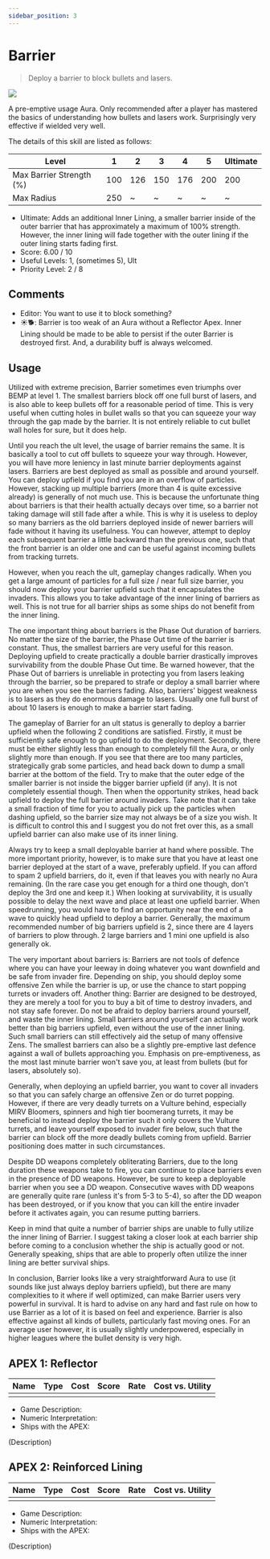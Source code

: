 ```yaml
---
sidebar_position: 3
---
```


# Barrier

> Deploy a barrier to block bullets and lasers.

<img src="/terms/barrier.png" style={{zoom:1.25}}/>

A pre-emptive usage Aura. Only recommended after a player has mastered the basics of understanding how bullets and lasers work. Surprisingly very effective if wielded very well.

The details of this skill are listed as follows:

| Level                    | 1    | 2    | 3    | 4    | 5    | Ultimate |
| ------------------------ | ---- | ---- | ---- | ---- | ---- | -------- |
| Max Barrier Strength (%) | 100  | 126  | 150  | 176  | 200  | 200      |
| Max Radius               | 250  | ~    | ~    | ~    | ~    | ~        |

- Ultimate: Adds an additional Inner Lining, a smaller barrier inside of the outer barrier that has approximately a maximum of 100% strength. However, the inner lining will fade together with the outer lining if the outer lining starts fading first.
- Score: 6.00 / 10
- Useful Levels: 1, (sometimes 5), Ult
- Priority Level: 2 / 8

## Comments

- Editor: You want to use it to block something?
- ☀🐕: Barrier is too weak of an Aura without a Reflector Apex. Inner Lining should be made to be able to persist if the outer Barrier is destroyed first. And, a durability buff is always welcomed. 

## Usage

Utilized with extreme precision, Barrier sometimes even triumphs over BEMP at level 1. The smallest barriers block off one full burst of lasers, and is also able to keep bullets off for a reasonable period of time. This is very useful when cutting holes in bullet walls so that you can squeeze your way through the gap made by the barrier. It is not entirely reliable to cut bullet wall holes for sure, but it does help.

Until you reach the ult level, the usage of barrier remains the same. It is basically a tool to cut off bullets to squeeze your way through. However, you will have more leniency in last minute barrier deployments against lasers. Barriers are best deployed as small as possible and around yourself. You can deploy upfield if you find you are in an overflow of particles. However, stacking up multiple barriers (more than 4 is quite excessive already) is generally of not much use. This is because the unfortunate thing about barriers is that their health actually decays over time, so a barrier not taking damage will still fade after a while. This is why it is useless to deploy so many barriers as the old barriers deployed inside of newer barriers will fade without it having its usefulness. You can however, attempt to deploy each subsequent barrier a little backward than the previous one, such that the front barrier is an older one and can be useful against incoming bullets from tracking turrets.

However, when you reach the ult, gameplay changes radically. When you get a large amount of particles for a full size / near full size barrier, you should now deploy your barrier upfield such that it encapsulates the invaders. This allows you to take advantage of the inner lining of barriers as well. This is not true for all barrier ships as some ships do not benefit from the inner lining.

The one important thing about barriers is the Phase Out duration of barriers. No matter the size of the barrier, the Phase Out time of the barrier is constant. Thus, the smallest barriers are very useful for this reason. Deploying upfield to create practically a double barrier drastically improves survivability from the double Phase Out time. Be warned however, that the Phase Out of barriers is unreliable in protecting you from lasers leaking through the barrier, so be prepared to strafe or deploy a small barrier where you are when you see the barriers fading. Also, barriers' biggest weakness is to lasers as they do enormous damage to lasers. Usually one full burst of about 10 lasers is enough to make a barrier start fading.

The gameplay of Barrier for an ult status is generally to deploy a barrier upfield when the following 2 conditions are satisfied. Firstly, it must be sufficiently safe enough to go upfield to do the deployment. Secondly, there must be either slightly less than enough to completely fill the Aura, or only slightly more than enough. If you see that there are too many particles, strategically grab some particles, and head back down to dump a small barrier at the bottom of the field. Try to make that the outer edge of the smaller barrier is not inside the bigger barrier upfield (if any). It is not completely essential though. Then when the opportunity strikes, head back upfield to deploy the full barrier around invaders. Take note that it can take a small fraction of time for you to actually pick up the particles when dashing upfield, so the barrier size may not always be of a size you wish. It is difficult to control this and I suggest you do not fret over this, as a small upfield barrier can also make use of its inner lining.

Always try to keep a small deployable barrier at hand where possible. The more important priority, however, is to make sure that you have at least one barrier deployed at the start of a wave, preferably upfield. If you can afford to spam 2 upfield barriers, do it, even if that leaves you with nearly no Aura remaining. (In the rare case you get enough for a third one though, don't deploy the 3rd one and keep it.) When looking at survivability, it is usually possible to delay the next wave and place at least one upfield barrier. When speedrunning, you would have to find an opportunity near the end of a wave to quickly head upfield to deploy a barrier. Generally, the maximum recommended number of big barriers upfield is 2, since there are 4 layers of barriers to plow through. 2 large barriers and 1 mini one upfield is also generally ok.

The very important about barriers is: Barriers are not tools of defence where you can have your leeway in doing whatever you want downfield and be safe from invader fire. Depending on ship, you should deploy some offensive Zen while the barrier is up, or use the chance to start popping turrets or invaders off. Another thing: Barrier are designed to be destroyed, they are merely a tool for you to buy a bit of time to destroy invaders, and not stay safe forever. Do not be afraid to deploy barriers around yourself, and waste the inner lining. Small barriers around yourself can actually work better than big barriers upfield, even without the use of the inner lining. Such small barriers can still effectively aid the setup of many offensive Zens. The smallest barriers can also be a slightly pre-emptive last defence against a wall of bullets approaching you. Emphasis on pre-emptiveness, as the most last minute barrier won't save you, at least from bullets (but for lasers, absolutely so).

Generally, when deploying an upfield barrier, you want to cover all invaders so that you can safely charge an offensive Zen or do turret popping. However, if there are very deadly turrets on a Vulture behind, especially MIRV Bloomers, spinners and high tier boomerang turrets, it may be beneficial to instead deploy the barrier such it only covers the Vulture turrets, and leave yourself exposed to invader fire below, such that the barrier can block off the more deadly bullets coming from upfield. Barrier positioning does matter in such circumstances.

Despite DD weapons completely obliterating Barriers, due to the long duration these weapons take to fire, you can continue to place barriers even in the presence of DD weapons. However, be sure to keep a deployable barrier when you see a DD weapon. Consecutive waves with DD weapons are generally quite rare (unless it's from 5-3 to 5-4), so after the DD weapon has been destroyed, or if you know that you can kill the entire invader before it activates again, you can resume putting barriers.

Keep in mind that quite a number of barrier ships are unable to fully utilize the inner lining of Barrier. I suggest taking a closer look at each barrier ship before coming to a conclusion whether the ship is actually good or not. Generally speaking, ships that are able to properly often utilize the inner lining are better survival ships.

In conclusion, Barrier looks like a very straightforward Aura to use (it sounds like just always deploy barriers upfield), but there are many complexities to it where if well optimized, can make Barrier users very powerful in survival. It is hard to advise on any hard and fast rule on how to use Barrier as a lot of it is based on feel and experience. Barrier is also effective against all kinds of bullets, particularly fast moving ones. For an average user however, it is usually slightly underpowered, especially in higher leagues where the bullet density is very high.

## APEX 1: Reflector

| Name | Type | Cost | Score | Rate | Cost vs. Utility |
| ---- | ---- | ---- | ----- | ---- | ---------------- |
|      |      |      |       |      |                  |

- Game Description:
- Numeric Interpretation:
- Ships with the APEX:

(Description)

## APEX 2: Reinforced Lining

| Name | Type | Cost | Score | Rate | Cost vs. Utility |
| ---- | ---- | ---- | ----- | ---- | ---------------- |
|      |      |      |       |      |                  |

- Game Description:
- Numeric Interpretation:
- Ships with the APEX:

(Description)

